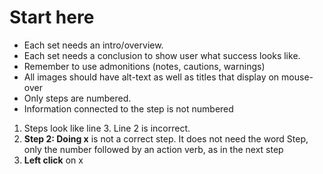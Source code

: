 # Start here

- Each set needs an intro/overview.
- Each set needs a conclusion to show user what success looks like.
- Remember to use admonitions (notes, cautions, warnings)
- All images should have alt-text as well as titles that display on mouse-over
- Only steps are numbered.
- Information connected to the step is not numbered
1. Steps look like line 3. Line 2 is incorrect.
1. **Step 2: Doing x** is not a correct step. It does not need the word Step, only the number followed by an action verb, as in the next step
2. **Left click** on x
